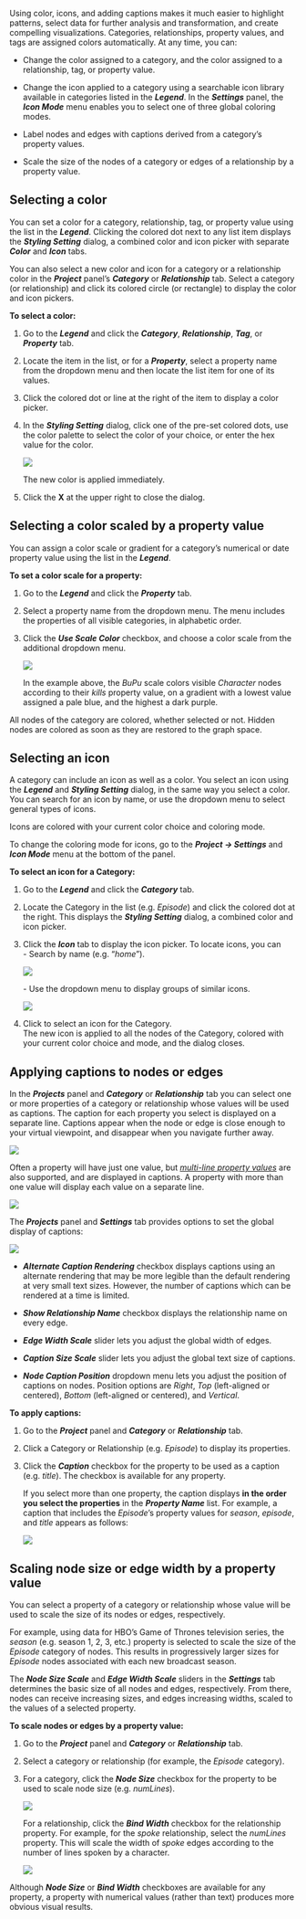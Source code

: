 Using color, icons, and adding captions makes it much easier to highlight patterns, select data for further analysis and transformation, and create compelling visualizations. Categories, relationships, property values, and tags are assigned colors automatically. At any time, you can:

*   Change the color assigned to a category, and the color assigned to a relationship, tag, or property value.
    
*   Change the icon applied to a category using a searchable icon library available in categories listed in the _**Legend**_. In the _**Settings**_ panel, the _**Icon Mode**_ menu enables you to select one of three global coloring modes.
    
*   Label nodes and edges with captions derived from a category’s property values.
    
*   Scale the size of the nodes of a category or edges of a relationship by a property value.
    

## Selecting a color

You can set a color for a category, relationship, tag, or property value using the list in the _**Legend**_. Clicking the colored dot next to any list item displays the _**Styling Setting**_ dialog, a combined color and icon picker with separate _**Color**_ and _**Icon**_ tabs.

You can also select a new color and icon for a category or a relationship color in the _**Project**_ panel’s _**Category**_ or _**Relationship**_ tab. Select a category (or relationship) and click its colored circle (or rectangle) to display the color and icon pickers.

**To select a color:**

1.  Go to the _**Legend**_ and click the _**Category**_, _**Relationship**_, _**Tag**_, or _**Property**_ tab.
    
2.  Locate the item in the list, or for a _**Property**_, select a property name from the dropdown menu and then locate the list item for one of its values.
    
3.  Click the colored dot or line at the right of the item to display a color picker.
    
4.  In the _**Styling Setting**_ dialog, click one of the pre-set colored dots, use the color palette to select the color of your choice, or enter the hex value for the color.
    
    ![](https://kineviz.atlassian.net/wiki/download/attachments/1719536132/03_02_01_SelectColor720.png?api=v2)
    
    The new color is applied immediately.
    
5.  Click the **X** at the upper right to close the dialog.
    

## Selecting a color scaled by a property value

You can assign a color scale or gradient for a category’s numerical or date property value using the list in the _**Legend**_.

**To set a color scale for a property:**

1.  Go to the _**Legend**_ and click the _**Property**_ tab.
    
2.  Select a property name from the dropdown menu. The menu includes the properties of all visible categories, in alphabetic order.
    
3.  Click the _**Use Scale Color**_ checkbox, and choose a color scale from the additional dropdown menu.
    
    ![](https://kineviz.atlassian.net/wiki/download/attachments/1719536132/03_02_02_SelectColorScale720.png?api=v2)
    
    In the example above, the _BuPu_ scale colors visible _Character_ nodes according to their _kills_ property value, on a gradient with a lowest value assigned a pale blue, and the highest a dark purple.
    

All nodes of the category are colored, whether selected or not. Hidden nodes are colored as soon as they are restored to the graph space.

## Selecting an icon

A category can include an icon as well as a color. You select an icon using the _**Legend**_ and _**Styling Setting**_ dialog, in the same way you select a color. You can search for an icon by name, or use the dropdown menu to select general types of icons.

Icons are colored with your current color choice and coloring mode.

To change the coloring mode for icons, go to the _**Project -> Settings**_ and _**Icon Mode**_ menu at the bottom of the panel.

**To select an icon for a Category:**

1.  Go to the _**Legend**_ and click the _**Category**_ tab.
    
2.  Locate the Category in the list (e.g. _Episode_) and click the colored dot at the right. This displays the _**Styling Setting**_ dialog, a combined color and icon picker.
    
3.  Click the _**Icon**_ tab to display the icon picker. To locate icons, you can  
    \- Search by name (e.g. “_home_”).
    
    ![](https://kineviz.atlassian.net/wiki/download/attachments/1719536132/03_02_03_SearchIcon720.png?api=v2)
    
    \- Use the dropdown menu to display groups of similar icons.
    
    ![](https://kineviz.atlassian.net/wiki/download/attachments/1719536132/03_02_03_SelectIcon720.png?api=v2)
4.  Click to select an icon for the Category.  
    The new icon is applied to all the nodes of the Category, colored with your current color choice and mode, and the dialog closes.
    

## Applying captions to nodes or edges

In the _**Projects**_ panel and _**Category**_ or _**Relationship**_ tab you can select one or more properties of a category or relationship whose values will be used as captions. The caption for each property you select is displayed on a separate line. Captions appear when the node or edge is close enough to your virtual viewpoint, and disappear when you navigate further away.

![](https://kineviz.atlassian.net/wiki/download/attachments/1719536132/03_02_05_CaptionsIntro.png?api=v2)

Often a property will have just one value, but [_multi-line property values_](https://kineviz.atlassian.net/wiki/spaces/~5fb2d973d670b8006e5d6cbd/pages/1719537113/Adding+and+Deleting+Graph+Data) are also supported, and are displayed in captions. A property with more than one value will display each value on a separate line.

![](https://kineviz.atlassian.net/wiki/download/attachments/1719536132/03_02_06_CaptionsMultiLine.png?api=v2)

The _**Projects**_ panel and _**Settings**_ tab provides options to set the global display of captions:  

![](https://kineviz.atlassian.net/wiki/download/attachments/1719536132/03_02_07_CaptionsNEW.png?api=v2)

*   _**Alternate Caption Rendering**_ checkbox displays captions using an alternate rendering that may be more legible than the default rendering at very small text sizes. However, the number of captions which can be rendered at a time is limited.
    
*   _**Show Relationship Name**_ checkbox displays the relationship name on every edge.
    
*   _**Edge Width Scale**_ slider lets you adjust the global width of edges.
    
*   _**Caption Size Scale**_ slider lets you adjust the global text size of captions.
    
*   _**Node Caption Position**_ dropdown menu lets you adjust the position of captions on nodes. Position options are _Right_, _Top_ (left-aligned or centered), _Bottom_ (left-aligned or centered), and _Vertical_.
    

**To apply captions:**

1.  Go to the _**Project**_ panel and _**Category**_ or _**Relationship**_ tab.
    
2.  Click a Category or Relationship (e.g. _Episode_) to display its properties.
    
3.  Click the _**Caption**_ checkbox for the property to be used as a caption (e.g. _title_). The checkbox is available for any property.
    
    If you select more than one property, the caption displays **in the order you select the properties** in the _**Property Name**_ list. For example, a caption that includes the _Episode_’s property values for _season_, _episode_, and _title_ appears as follows:
    
    ![](https://kineviz.atlassian.net/wiki/download/attachments/1719536132/03_02_08_CaptionsMultiple.png?api=v2)
    

## Scaling node size or edge width by a property value

You can select a property of a category or relationship whose value will be used to scale the size of its nodes or edges, respectively.

For example, using data for HBO’s Game of Thrones television series, the _season_ (e.g. season 1, 2, 3, etc.) property is selected to scale the size of the _Episode_ category of nodes. This results in progressively larger sizes for _Episode_ nodes associated with each new broadcast season.

The _**Node Size Scale**_ and _**Edge Width Scale**_ sliders in the _**Settings**_ tab determines the basic size of all nodes and edges, respectively. From there, nodes can receive increasing sizes, and edges increasing widths, scaled to the values of a selected property.

**To scale nodes or edges by a property value:**

1.  Go to the _**Project**_ panel and _**Category**_ or _**Relationship**_ tab.
    
2.  Select a category or relationship (for example, the _Episode_ category).
    
3.  For a category, click the _**Node Size**_ checkbox for the property to be used to scale node size (e.g. _numLines_).
    
    ![](https://kineviz.atlassian.net/wiki/download/attachments/1719536132/03_02_09_NodeSize.png?api=v2)
    
    For a relationship, click the _**Bind Width**_ checkbox for the relationship property. For example, for the _spoke_ relationship, select the _numLines_ property. This will scale the width of _spoke_ edges according to the number of lines spoken by a character.
    
    ![](https://kineviz.atlassian.net/wiki/download/attachments/1719536132/03_02_10_NodeEdgeWidth.png?api=v2)

Although _**Node Size**_ or _**Bind Width**_ checkboxes are available for any property, a property with numerical values (rather than text) produces more obvious visual results.